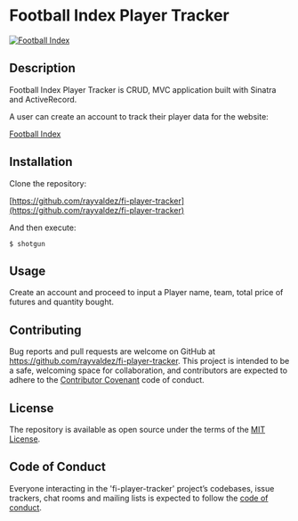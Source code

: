 # Football Index Player Tracker

[![Football Index](https://en.wikipedia.org/wiki/File:Football-INDEX-Logo-2018.png)](https://www.footballindex.co.uk/)

## Description

Football Index Player Tracker is CRUD, MVC application built with Sinatra and ActiveRecord.

A user can create an account to track their player data for the website:

[Football Index](https://www.footballindex.co.uk/)


## Installation

Clone the repository:

[https://github.com/rayvaldez/fi-player-tracker](https://github.com/rayvaldez/fi-player-tracker)

And then execute:

    $ shotgun


## Usage

Create an account and proceed to input a Player name, team, total price of futures and quantity bought.


## Contributing

Bug reports and pull requests are welcome on GitHub at https://github.com/rayvaldez/fi-player-tracker. This project is intended to be a safe, welcoming space for collaboration, and contributors are expected to adhere to the [Contributor Covenant](http://contributor-covenant.org) code of conduct.

## License

The repository is available as open source under the terms of the [MIT License](https://opensource.org/licenses/MIT).

## Code of Conduct

Everyone interacting in the 'fi-player-tracker' project’s codebases, issue trackers, chat rooms and mailing lists is expected to follow the [code of conduct](https://github.com/rayvaldez/fi-player-tracker/CODE_OF_CONDUCT.md).
